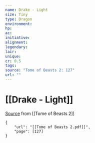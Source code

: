 ```yaml
---
name: Drake - Light
size: Tiny
type: Dragon
environment: 
hp: 
ac: 
initiative: 
alignment: 
legendary: 
lair: 
unique: 
cr: 0.5
tags: 
source: "Tome of Beasts 2: 127"
url: ""
---
```

# [[Drake - Light]]

[Source](zotero://open-pdf/library/items/9UQIAB6R?page=127) from [[Tome of Beasts 2]]

```pdf
{
	"url": "[[Tome of Beasts 2.pdf]]",
	"page": [127]
}
```

